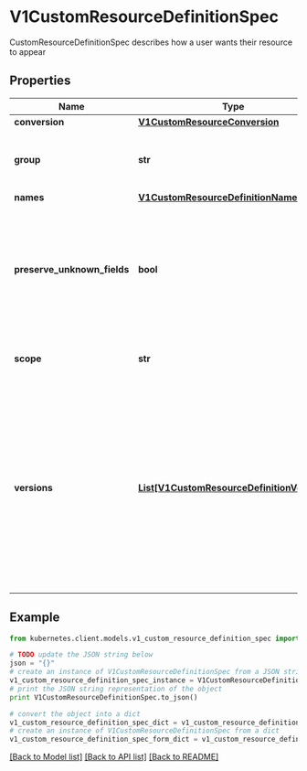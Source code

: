 # V1CustomResourceDefinitionSpec

CustomResourceDefinitionSpec describes how a user wants their resource to appear

## Properties
Name | Type | Description | Notes
------------ | ------------- | ------------- | -------------
**conversion** | [**V1CustomResourceConversion**](V1CustomResourceConversion.md) |  | [optional] 
**group** | **str** | group is the API group of the defined custom resource. The custom resources are served under &#x60;/apis/&lt;group&gt;/...&#x60;. Must match the name of the CustomResourceDefinition (in the form &#x60;&lt;names.plural&gt;.&lt;group&gt;&#x60;). | 
**names** | [**V1CustomResourceDefinitionNames**](V1CustomResourceDefinitionNames.md) |  | 
**preserve_unknown_fields** | **bool** | preserveUnknownFields indicates that object fields which are not specified in the OpenAPI schema should be preserved when persisting to storage. apiVersion, kind, metadata and known fields inside metadata are always preserved. This field is deprecated in favor of setting &#x60;x-preserve-unknown-fields&#x60; to true in &#x60;spec.versions[*].schema.openAPIV3Schema&#x60;. See https://kubernetes.io/docs/tasks/extend-kubernetes/custom-resources/custom-resource-definitions/#field-pruning for details. | [optional] 
**scope** | **str** | scope indicates whether the defined custom resource is cluster- or namespace-scoped. Allowed values are &#x60;Cluster&#x60; and &#x60;Namespaced&#x60;. | 
**versions** | [**List[V1CustomResourceDefinitionVersion]**](V1CustomResourceDefinitionVersion.md) | versions is the list of all API versions of the defined custom resource. Version names are used to compute the order in which served versions are listed in API discovery. If the version string is \&quot;kube-like\&quot;, it will sort above non \&quot;kube-like\&quot; version strings, which are ordered lexicographically. \&quot;Kube-like\&quot; versions start with a \&quot;v\&quot;, then are followed by a number (the major version), then optionally the string \&quot;alpha\&quot; or \&quot;beta\&quot; and another number (the minor version). These are sorted first by GA &gt; beta &gt; alpha (where GA is a version with no suffix such as beta or alpha), and then by comparing major version, then minor version. An example sorted list of versions: v10, v2, v1, v11beta2, v10beta3, v3beta1, v12alpha1, v11alpha2, foo1, foo10. | 

## Example

```python
from kubernetes.client.models.v1_custom_resource_definition_spec import V1CustomResourceDefinitionSpec

# TODO update the JSON string below
json = "{}"
# create an instance of V1CustomResourceDefinitionSpec from a JSON string
v1_custom_resource_definition_spec_instance = V1CustomResourceDefinitionSpec.from_json(json)
# print the JSON string representation of the object
print V1CustomResourceDefinitionSpec.to_json()

# convert the object into a dict
v1_custom_resource_definition_spec_dict = v1_custom_resource_definition_spec_instance.to_dict()
# create an instance of V1CustomResourceDefinitionSpec from a dict
v1_custom_resource_definition_spec_form_dict = v1_custom_resource_definition_spec.from_dict(v1_custom_resource_definition_spec_dict)
```
[[Back to Model list]](../README.md#documentation-for-models) [[Back to API list]](../README.md#documentation-for-api-endpoints) [[Back to README]](../README.md)


